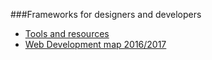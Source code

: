 ###Frameworks for designers and developers

- [Tools and resources](https://medium.com/@zorzini/tools-and-resources-for-web-designers-and-developers-february-2016-7eec31c99433#.ad4y7r93b)
- [Web Development map 2016/2017](https://coggle.it/diagram/Vz9LvW8byvN0I38x)
